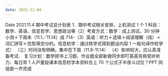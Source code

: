 ```yaml
---
date: 2021-11-04
---
```


Date 2021.11.4
期中考试总计划表
1．期中考试相关安排，上机测试 1 个 1 科目：数学、英语、信息哲学、思想政治等（2）考查方式：数学：成上测试，30 分钟小测＋下周末（11.1／11.14）成 714-（3）英语：听力＋选填＋阅读理解（阅）＋词汇拼写＋完型填空分的。信息检学：通过核学式得到题设内容 1 一般句译作检学式）
（三）时间没有明确，集中在下周（11.8-11.14）
（4）影响较大，应认真准备考试．
复习计划：数学把书上习题、作业题全部新做同步即叮英英背熟受听听力、每日背 1 人戸量設课本信息检学本资料合上 70 个公式子半夜斗过位？PPT 同组是一齐完成
